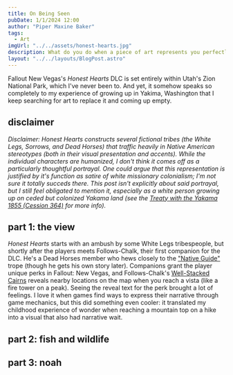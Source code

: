```yaml
---
title: On Being Seen
pubDate: 1/1/2024 12:00
author: "Piper Maxine Baker"
tags:
  - Art
imgUrl: "../../assets/honest-hearts.jpg"
description: What do you do when a piece of art represents you perfectly? Where do you go from there?
layout: "../../layouts/BlogPost.astro"
---
```


Fallout New Vegas's _Honest Hearts_ DLC is set entirely within Utah's Zion National Park, which I've never been to. And yet, it somehow speaks so completely to my experience of growing up in Yakima, Washington that I keep searching for art to replace it and coming up empty.

## disclaimer

_Disclaimer: Honest Hearts constructs several fictional tribes (the White Legs, Sorrows, and Dead Horses) that traffic heavily in Native American stereotypes (both in their visual presentation and accents). While the individual characters are humanized, I don't think it comes off as a particularly thoughtful portrayal. One could argue that this representation is justified by it's function as satire of white missionary colonialism; I'm not sure it totally succeds there. This post isn't explicitly about said portrayal, but I still feel obligated to mention it, especially as a white person growing up on ceded but colonized Yakama land (see the [Treaty with the Yakama 1855 (Cession 364)](https://native-land.ca/maps/treaties/cession-364) for more info)._

## part 1: the view

_Honest Hearts_ starts with an ambush by some White Legs tribespeople, but shortly after the players meets Follows-Chalk, their first companion for the DLC. He's a Dead Horses member who hews closely to the ["Native Guide"](https://tvtropes.org/pmwiki/pmwiki.php/Main/NativeGuide) trope (though he gets his own story later). Companions grant the player unique perks in Fallout: New Vegas, and Follows-Chalk's [Well-Stacked Cairns](https://fallout.fandom.com/wiki/Well-Stacked_Cairns) reveals nearby locations on the map when you reach a vista (like a fire tower on a peak). Seeing the reveal text for the perk brought a lot of feelings. I love it when games find ways to express their narrative through game mechanics, but this did something even cooler: it translated my childhood experience of wonder when reaching a mountain top on a hike into a visual that also had narrative wait.

## part 2: fish and wildlife

## part 3: noah
